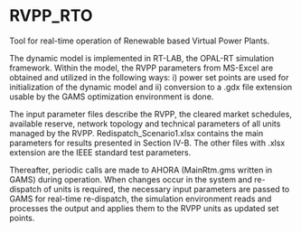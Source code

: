 # RVPP_RTO
Tool for real-time operation of Renewable based Virtual Power Plants.

The dynamic model is implemented in RT-LAB, the OPAL-RT simulation framework. 
Within the model, the RVPP parameters from MS-Excel are obtained and utilized in the following ways: i) power set points are used for initialization of the dynamic model and ii) conversion to a .gdx file extension usable by the GAMS optimization environment is done. 

The input parameter files describe the RVPP, the cleared market schedules, available reserve, network topology and technical parameters of all units managed by the RVPP. Redispatch_Scenario1.xlsx contains the main parameters for results presented in Section IV-B. The other files with .xlsx extension are the IEEE standard test parameters.

Thereafter, periodic calls are made to AHORA (MainRtm.gms written in GAMS) during operation. 
When changes occur in the system and re-dispatch of units is required, the necessary input parameters are passed to GAMS for real-time re-dispatch, the simulation environment reads and processes the output and applies them to the RVPP units as updated set points.
